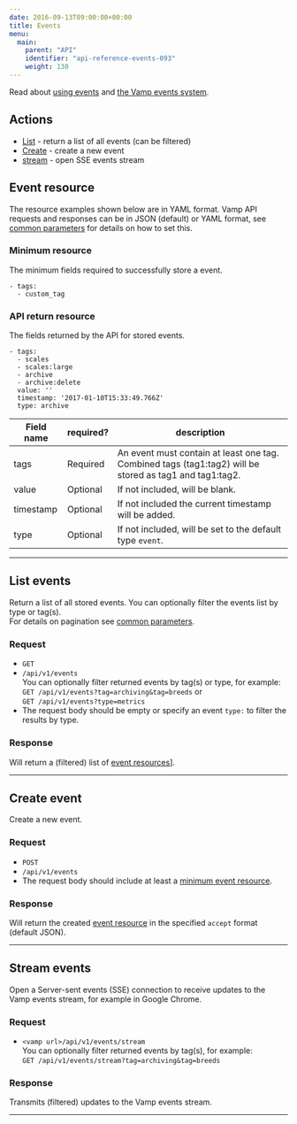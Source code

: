 ```yaml
---
date: 2016-09-13T09:00:00+00:00
title: Events
menu:
  main:
    parent: "API"
    identifier: "api-reference-events-093"
    weight: 130
---
```

Read about [using events](documentation/using-vamp/events/) and [the Vamp events system](/documentation/tutorials/create-a-workflow/#the-vamp-events-system).

## Actions
 
 * [List](/documentation/api/v0.9.3/api-events/#list-events) - return a list of all events (can be filtered)
 * [Create](/documentation/api/v0.9.3/api-events/#create-event) - create a new event 
 * [stream](/documentation/api/v0.9.3/api-events/#stream-events) - open SSE events stream

## Event resource
The resource examples shown below are in YAML format. Vamp API requests and responses can be in JSON (default) or YAML format, see [common parameters](/documentation/api/v0.9.3/using-the-api) for details on how to set this.

### Minimum resource
The minimum fields required to successfully store a event.

```
- tags:
  - custom_tag
```

### API return resource
The fields returned by the API for stored events.

```
- tags:
  - scales
  - scales:large
  - archive
  - archive:delete
  value: ''
  timestamp: '2017-01-10T15:33:49.766Z'
  type: archive
```

 Field name    |  required?  | description          
 --------------|---|-----------------
 tags |  Required  | An event must contain at least one tag. Combined tags (tag1:tag2) will be stored as tag1 and tag1:tag2. 
 value |  Optional  | If not included, will be blank.
 timestamp |  Optional  | If not included the current timestamp will be added.
 type |  Optional  | If not included, will be set to the default type `event`.
  
---------------

## List events

Return a list of all stored events.  You can optionally filter the events list by type or tag(s).  
For details on pagination see [common parameters](/documentation/api/v0.9.3/using-the-api).

### Request
* `GET`
* `/api/v1/events`  
  You can optionally filter returned events by tag(s) or type, for example:  
  `GET /api/v1/events?tag=archiving&tag=breeds` or  
  `GET /api/v1/events?type=metrics` 
* The request body should be empty or specify an event `type:` to filter the results by type.

### Response
Will return a (filtered) list of [event resources](/documentation/api/v0.9.3/api-events/#event-resource)].

---------------

## Create event

Create a new event. 

### Request
* `POST`
* `/api/v1/events`
* The request body should include at least a [minimum event resource](/documentation/api/v0.9.3/api-events/#event-resource).

### Response
Will return the created [event resource](/documentation/api/v0.9.3/api-events/#event-resource) in the specified `accept` format (default JSON). 

---------------

## Stream events

Open a Server-sent events (SSE) connection to receive updates to the Vamp events stream, for example in Google Chrome.

### Request
* `<vamp url>/api/v1/events/stream`  
  You can optionally filter returned events by tag(s), for example:  
  `GET /api/v1/events/stream?tag=archiving&tag=breeds`

### Response
Transmits (filtered) updates to the Vamp events stream.


---------------
